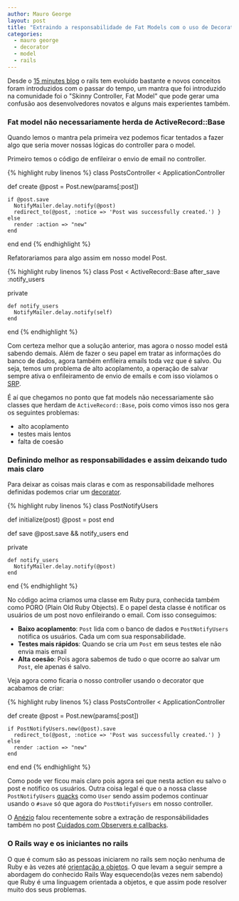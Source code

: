 ```yaml
---
author: Mauro George
layout: post
title: "Extraindo a responsabilidade de Fat Models com o uso de Decorators no Rails"
categories:
  - mauro george
  - decorator
  - model
  - rails
---
```



Desde o [15 minutes blog](http://www.youtube.com/watch?v=Gzj723LkRJY) o rails tem evoluido bastante e novos conceitos foram introduzidos com o passar do tempo, um mantra que foi introduzido na comunidade foi o "Skinny Controller, Fat Model" que pode gerar uma confusão aos desenvolvedores novatos e alguns mais experientes também.
<!--more-->

### Fat model não necessariamente herda de ActiveRecord::Base

Quando lemos o mantra pela primeira vez podemos ficar tentados a fazer algo que seria mover nossas lógicas do controller para o model.

Primeiro temos o código de enfileirar o envio de email no controller.

{% highlight ruby linenos %}
class PostsController < ApplicationController

  def create
    @post = Post.new(params[:post])

    if @post.save
      NotifyMailer.delay.notify(@post)
      redirect_to(@post, :notice => 'Post was successfully created.') }
    else
      render :action => "new"
    end
  end
end
{% endhighlight %}

Refatorariamos para algo assim em nosso model Post.

{% highlight ruby linenos %}
class Post < ActiveRecord::Base
  after_save :notify_users

  private

    def notify_users
      NotifyMailer.delay.notify(self)
    end
end
{% endhighlight %}

Com certeza melhor que a solução anterior, mas agora o nosso model está sabendo demais. Além de fazer o seu papel em tratar as informações do banco de dados, agora também enfileira emails toda vez que é salvo. Ou seja, temos um problema de alto acoplamento, a operação de salvar sempre ativa o enfileiramento de envio de emails e com isso violamos o [SRP](http://en.wikipedia.org/wiki/Single_responsibility_principle).

É aí que chegamos no ponto que fat models não necessariamente são classes que herdam de `ActiveRecord::Base`, pois como vimos isso nos gera os seguintes problemas:

- alto acoplamento
- testes mais lentos
- falta de coesão

### Definindo melhor as responsabilidades e assim deixando tudo mais claro

Para deixar as coisas mais claras e com as responsabilidade melhores definidas podemos criar um [decorator](http://en.wikipedia.org/wiki/Decorator_pattern).

{% highlight ruby linenos %}
class PostNotifyUsers

  def initialize(post)
    @post = post
  end

  def save
    @post.save && notify_users
  end

  private

    def notify_users
      NotifyMailer.delay.notify(@post)
    end
end
{% endhighlight %}

No código acima criamos uma classe em Ruby pura, conhecida também como PORO (Plain Old Ruby Objects). E o papel desta classe é notificar os usuários de um post novo enfileirando o email. Com isso conseguimos:

- **Baixo acoplamento**: `Post` lida com o banco de dados e `PostNotifyUsers` notifica os usuários. Cada um com sua responsabilidade.
- **Testes mais rápidos**: Quando se cria um `Post` em seus testes ele não envia mais email
- **Alta coesão**: Pois agora sabemos de tudo o que ocorre ao salvar um `Post`, ele apenas é salvo.

Veja agora como ficaria o nosso controller usando o decorator que acabamos de criar:

{% highlight ruby linenos %}
class PostsController < ApplicationController

  def create
    @post = Post.new(params[:post])

    if PostNotifyUsers.new(@post).save
      redirect_to(@post, :notice => 'Post was successfully created.') }
    else
      render :action => "new"
    end
  end
end
{% endhighlight %}

Como pode ver ficou mais claro pois agora sei que nesta action eu salvo o post e notifico os usuários. Outra coisa legal é que o a nossa classe `PostNotifyUsers` [quacks](http://en.wikipedia.org/wiki/Duck_typing) como `User` sendo assim podemos continuar usando o `#save` só que agora do `PostNotifyUsers` em nosso controller.

O [Anézio](http://twitter.com/aneziojunior) falou recentemente sobre a extração de responsábilidades também no post [Cuidados com Observers e callbacks](http://helabs.com.br/blog/2013/01/14/cuidados-com-observers-e-callbacks/).

### O Rails way e os iniciantes no rails

O que é comum são as pessoas iniciarem no rails sem noção nenhuma de Ruby e às vezes até [orientação a objetos](https://en.wikipedia.org/wiki/Object-oriented_programming). O que levam a seguir sempre a abordagem do conhecido Rails Way esquecendo(às vezes nem sabendo) que Ruby é uma linguagem orientada a objetos, e que assim pode resolver muito dos seus problemas.
